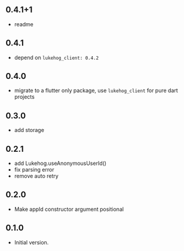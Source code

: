 ## 0.4.1+1

- readme

## 0.4.1

- depend on `lukehog_client: 0.4.2`

## 0.4.0

- migrate to a flutter only package, use `lukehog_client` for pure dart projects

## 0.3.0

- add storage

## 0.2.1

- add Lukehog.useAnonymousUserId()
- fix parsing error
- remove auto retry

## 0.2.0

- Make appId constructor argument positional

## 0.1.0

- Initial version.
